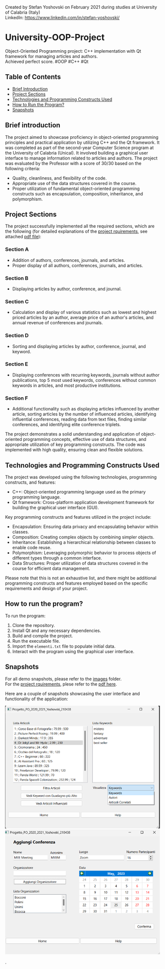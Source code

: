 Created by Stefan Yoshovski on February 2021 during studies at University of Calabria  (Italy) <br>
LinkedIn: https://www.linkedin.com/in/stefan-yoshovski/

# University-OOP-Project
Object-Oriented Programming project: C++ implementation with Qt framework for managing articles and authors. <br>
Achieved perfect score. #OOP #C++ #Qt

## Table of Contents

- [Brief Introduction](#brief-introduction)
- [Project Sections](#project-sections)
- [Technologies and Programming Constructs Used](#technologies-and-programming-constructs-used)
- [How to Run the Program?](#how-to-run-the-program)
- [Snapshots](#snapshots)

## Brief introduction
The project aimed to showcase proficiency in object-oriented programming principles and practical application by utilizing C++ and the Qt framework. It was completed as part of the second-year Computer Science program at the University of Calabria (Unical). It involved building a graphical user interface to manage information related to articles and authors. The project was evaluated by the Professor with a score of 30/30 based on the following criteria:

- Quality, cleanliness, and flexibility of the code.
- Appropriate use of the data structures covered in the course.
- Proper utilization of fundamental object-oriented programming constructs such as encapsulation, composition, inheritance, and polymorphism.

## Project Sections

The project successfully implemented all the required sections, which are the following (for detailed explanations of the [project rquirements](/project_requirements.pdf), see attached [pdf file](/project_requirements.pdf)):

### Section A
- Addition of authors, conferences, journals, and articles.
- Proper display of all authors, conferences, journals, and articles.

### Section B
- Displaying articles by author, conference, and journal.

### Section C
- Calculation and display of various statistics such as lowest and highest priced articles by an author, average price of an author's articles, and annual revenue of conferences and journals.

### Section D
- Sorting and displaying articles by author, conference, journal, and keyword.

### Section E
- Displaying conferences with recurring keywords, journals without author publications, top 5 most used keywords, conferences without common keywords in articles, and most productive institutions.

### Section F
- Additional functionality such as displaying articles influenced by another article, sorting articles by the number of influenced articles, identifying influential conferences, reading data from text files, finding similar conferences, and identifying elite conference triplets.

The project demonstrates a solid understanding and application of object-oriented programming concepts, effective use of data structures, and appropriate utilization of key programming constructs. The code was implemented with high quality, ensuring clean and flexible solutions.

## Technologies and Programming Constructs Used

The project was developed using the following technologies, programming constructs, and features:

- C++: Object-oriented programming language used as the primary programming language.
- Qt framework: Cross-platform application development framework for building the graphical user interface (GUI).

Key programming constructs and features utilized in the project include:

- Encapsulation: Ensuring data privacy and encapsulating behavior within classes.
- Composition: Creating complex objects by combining simpler objects.
- Inheritance: Establishing a hierarchical relationship between classes to enable code reuse.
- Polymorphism: Leveraging polymorphic behavior to process objects of different types through a common interface.
- Data Structures: Proper utilization of data structures covered in the course for efficient data management.

Please note that this is not an exhaustive list, and there might be additional programming constructs and features employed based on the specific requirements and design of your project.


## How to run the program?

To run the program:

1. Clone the repository.
2. Install Qt and any necessary dependencies.
3. Build and compile the project.
4. Run the executable file.
5. Import the `elementi.txt` file to populate initial data.
6. Interact with the program using the graphical user interface.


## Snapshots

For all demo snapshots, please refer to the [images](/images) folder. <br>
For the [project rquirements](/project_requirements.pdf), plese refer to the [pdf here](/project_requirements.pdf).

Here are a couple of snapshots showcasing the user interface and functionality of the application:

![Snapshot 1](images/4_view_articles.png)
![Snapshot 2](images/2_add_conference.png)


.
